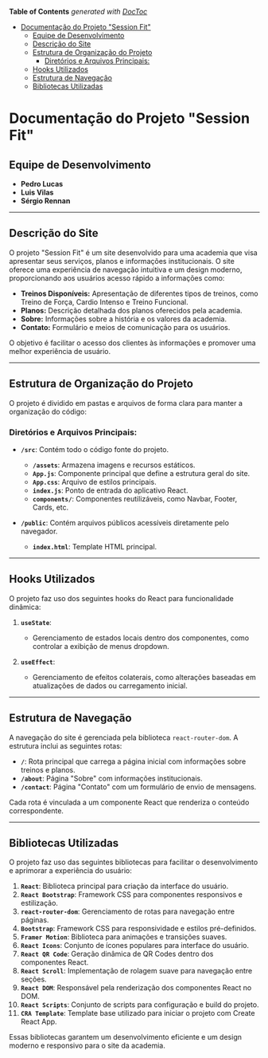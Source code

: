 <!-- START doctoc generated TOC please keep comment here to allow auto update -->
<!-- DON'T EDIT THIS SECTION, INSTEAD RE-RUN doctoc TO UPDATE -->
**Table of Contents**  *generated with [DocToc](https://github.com/thlorenz/doctoc)*

- [Documentação do Projeto "Session Fit"](#documenta%C3%A7%C3%A3o-do-projeto-session-fit)
  - [Equipe de Desenvolvimento](#equipe-de-desenvolvimento)
  - [Descrição do Site](#descri%C3%A7%C3%A3o-do-site)
  - [Estrutura de Organização do Projeto](#estrutura-de-organiza%C3%A7%C3%A3o-do-projeto)
    - [Diretórios e Arquivos Principais:](#diret%C3%B3rios-e-arquivos-principais)
  - [Hooks Utilizados](#hooks-utilizados)
  - [Estrutura de Navegação](#estrutura-de-navega%C3%A7%C3%A3o)
  - [Bibliotecas Utilizadas](#bibliotecas-utilizadas)

<!-- END doctoc generated TOC please keep comment here to allow auto update -->

# Documentação do Projeto "Session Fit"

## Equipe de Desenvolvimento
- **Pedro Lucas**
- **Luis Vilas**
- **Sérgio Rennan**

---

## Descrição do Site

O projeto "Session Fit" é um site desenvolvido para uma academia que visa apresentar seus serviços, planos e informações institucionais. O site oferece uma experiência de navegação intuitiva e um design moderno, proporcionando aos usuários acesso rápido a informações como:

- **Treinos Disponíveis:** Apresentação de diferentes tipos de treinos, como Treino de Força, Cardio Intenso e Treino Funcional.
- **Planos:** Descrição detalhada dos planos oferecidos pela academia.
- **Sobre:** Informações sobre a história e os valores da academia.
- **Contato:** Formulário e meios de comunicação para os usuários.

O objetivo é facilitar o acesso dos clientes às informações e promover uma melhor experiência de usuário.

---

## Estrutura de Organização do Projeto

O projeto é dividido em pastas e arquivos de forma clara para manter a organização do código:

### Diretórios e Arquivos Principais:

- **`/src`**: Contém todo o código fonte do projeto.
  - **`/assets`**: Armazena imagens e recursos estáticos.
  - **`App.js`**: Componente principal que define a estrutura geral do site.
  - **`App.css`**: Arquivo de estilos principais.
  - **`index.js`**: Ponto de entrada do aplicativo React.
  - **`components/`**: Componentes reutilizáveis, como Navbar, Footer, Cards, etc.

- **`/public`**: Contém arquivos públicos acessíveis diretamente pelo navegador.
  - **`index.html`**: Template HTML principal.

---

## Hooks Utilizados

O projeto faz uso dos seguintes hooks do React para funcionalidade dinâmica:

1. **`useState`**:
   - Gerenciamento de estados locais dentro dos componentes, como controlar a exibição de menus dropdown.

2. **`useEffect`**:
   - Gerenciamento de efeitos colaterais, como alterações baseadas em atualizações de dados ou carregamento inicial.

---

## Estrutura de Navegação

A navegação do site é gerenciada pela biblioteca `react-router-dom`. A estrutura inclui as seguintes rotas:

- **`/`**: Rota principal que carrega a página inicial com informações sobre treinos e planos.
- **`/about`**: Página "Sobre" com informações institucionais.
- **`/contact`**: Página "Contato" com um formulário de envio de mensagens.

Cada rota é vinculada a um componente React que renderiza o conteúdo correspondente.

---

## Bibliotecas Utilizadas

O projeto faz uso das seguintes bibliotecas para facilitar o desenvolvimento e aprimorar a experiência do usuário:

1. **`React`**: Biblioteca principal para criação da interface do usuário.
2. **`React Bootstrap`**: Framework CSS para componentes responsivos e estilização.
3. **`react-router-dom`**: Gerenciamento de rotas para navegação entre páginas.
4. **`Bootstrap`**: Framework CSS para responsividade e estilos pré-definidos.
5. **`Framer Motion`**: Biblioteca para animações e transições suaves.
6. **`React Icons`**: Conjunto de ícones populares para interface do usuário.
7. **`React QR Code`**: Geração dinâmica de QR Codes dentro dos componentes React.
8. **`React Scroll`**: Implementação de rolagem suave para navegação entre seções.
9. **`React DOM`**: Responsável pela renderização dos componentes React no DOM.
10. **`React Scripts`**: Conjunto de scripts para configuração e build do projeto.
11. **`CRA Template`**: Template base utilizado para iniciar o projeto com Create React App.

Essas bibliotecas garantem um desenvolvimento eficiente e um design moderno e responsivo para o site da academia.



